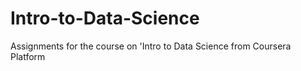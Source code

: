 # Intro-to-Data-Science
Assignments for the course on 'Intro to Data Science from Coursera Platform
